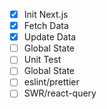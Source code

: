 - [x] Init Next.js
- [x] Fetch Data
- [x] Update Data
- [ ] Global State
- [ ] Unit Test
- [ ] Global State
- [ ] eslint/prettier
- [ ] SWR/react-query
